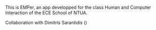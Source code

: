 This is EMPer, an app developped for the class Human and Computer Interaction of the ECE School of NTUA. 

Collaboration with Dimitris Sarantidis ()
